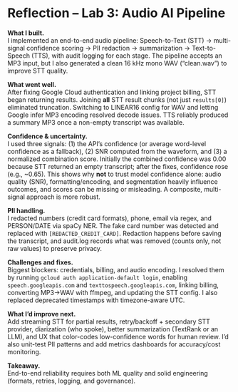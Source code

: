 # Reflection – Lab 3: Audio AI Pipeline

**What I built.**  
I implemented an end-to-end audio pipeline: Speech-to-Text (STT) → multi-signal confidence scoring → PII redaction → summarization → Text-to-Speech (TTS), with audit logging for each stage. The pipeline accepts an MP3 input, but I also generated a clean 16 kHz mono WAV (“clean.wav”) to improve STT quality.

**What went well.**  
After fixing Google Cloud authentication and linking project billing, STT began returning results. Joining **all** STT result chunks (not just `results[0]`) eliminated truncation. Switching to LINEAR16 config for WAV and letting Google infer MP3 encoding resolved decode issues. TTS reliably produced a summary MP3 once a non-empty transcript was available.

**Confidence & uncertainty.**  
I used three signals: (1) the API’s confidence (or average word-level confidence as a fallback), (2) SNR computed from the waveform, and (3) a normalized combination score. Initially the combined confidence was 0.00 because STT returned an empty transcript; after the fixes, confidence rose (e.g., ~0.65). This shows why **not** to trust model confidence alone: audio quality (SNR), formatting/encoding, and segmentation heavily influence outcomes, and scores can be missing or misleading. A composite, multi-signal approach is more robust.

**PII handling.**  
I redacted numbers (credit card formats), phone, email via regex, and PERSON/DATE via spaCy NER. The fake card number was detected and replaced with `[REDACTED_CREDIT_CARD]`. Redaction happens before saving the transcript, and audit.log records what was removed (counts only, not raw values) to preserve privacy.

**Challenges and fixes.**  
Biggest blockers: credentials, billing, and audio encoding. I resolved them by running `gcloud auth application-default login`, enabling `speech.googleapis.com` and `texttospeech.googleapis.com`, linking billing, converting MP3→WAV with ffmpeg, and updating the STT config. I also replaced deprecated timestamps with timezone-aware UTC.

**What I’d improve next.**  
Add streaming STT for partial results, retry/backoff + secondary STT provider, diarization (who spoke), better summarization (TextRank or an LLM), and UX that color-codes low-confidence words for human review. I’d also unit-test PII patterns and add metrics dashboards for accuracy/cost monitoring.

**Takeaway.**  
End-to-end reliability requires both ML quality and solid engineering (formats, retries, logging, and governance).
